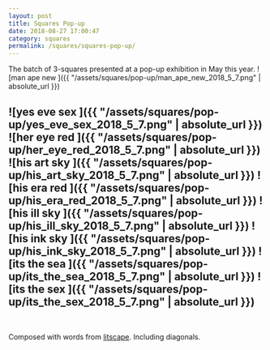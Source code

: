 ```yaml
---
layout: post
title: Squares Pop-up
date: 2018-08-27 17:00:47
category: squares
permalink: /squares/squares-pop-up/ 
---
```


The batch of 3-squares presented at a pop-up exhibition in May this year.
![man ape new ]({{ "/assets/squares/pop-up/man_ape_new_2018_5_7.png" | absolute_url }})

![yes eve sex ]({{ "/assets/squares/pop-up/yes_eve_sex_2018_5_7.png" | absolute_url }})
![her eye red ]({{ "/assets/squares/pop-up/her_eye_red_2018_5_7.png" | absolute_url }})
![his art sky ]({{ "/assets/squares/pop-up/his_art_sky_2018_5_7.png" | absolute_url }})
![his era red ]({{ "/assets/squares/pop-up/his_era_red_2018_5_7.png" | absolute_url }})
![his ill sky ]({{ "/assets/squares/pop-up/his_ill_sky_2018_5_7.png" | absolute_url }})
![his ink sky ]({{ "/assets/squares/pop-up/his_ink_sky_2018_5_7.png" | absolute_url }})
![its the sea ]({{ "/assets/squares/pop-up/its_the_sea_2018_5_7.png" | absolute_url }})
![its the sex ]({{ "/assets/squares/pop-up/its_the_sex_2018_5_7.png" | absolute_url }})
---

&nbsp;

Composed with words from [litscape](https://www.litscape.com/). Including diagonals. 
